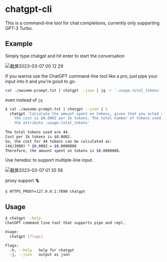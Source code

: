 # chatgpt-cli

This is a command-line tool for chat completions, currently only supporting GPT-3 Turbo.

## Example

Simply type chatgpt and hit enter to start the conversation

![截屏2023-03-07 00 12 29](https://user-images.githubusercontent.com/743350/223187939-9a0a3744-acda-47e9-aa28-f40d05ba5742.png)

If you wanna use the ChatGPT command-line tool like a pro, just pipe your input into it and you're good to go.

```bash
cat ./awsome-prompt.txt | chatgpt --json | jq -r '.usage.total_tokens'
```

even instead of `jq`

```bash
$ cat ./awsome-prompt.txt | chatgpt --json | \
  chatgpt 'Calculate the amount spent on tokens, given that you acted as a JSON parser and \
    the cost is $0.0002 per 1k tokens. The total number of tokens used can be determined from \
    the attribute .usage.total_tokens'
    
The total tokens used are 44.
Cost per 1k tokens is $0.0002.
So, the cost for 44 tokens can be calculated as:
(44/1000) * $0.0002 = $0.0000088
Therefore, the amount spent on tokens is $0.0000088.
```

Use heredoc to support multiple-line input.

![截屏2023-03-07 01 35 56](https://user-images.githubusercontent.com/743350/223187997-7ca35234-32b5-4332-a43d-96bca7ed1124.png)

proxy support 🪜

```
$ HTTPS_PROXY=127.0.0.1:7890 chatgpt
```

## Usage

```bash
$ chatgpt --help
ChatGPT command line tool that supports pipe and repl.

Usage:
  chatgpt [flags]

Flags:
  -h, --help   help for chatgpt
  -j, --json   output as json
```
